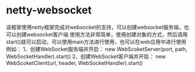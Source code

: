 # netty-websocket
该框架使用netty框架完成对websocket的支持，可以创建websocket服务端，也可以创建websocket客户端
使用方法非常简单，使用创建对象的方式，然后调用start()就可以启动，可以使用main方法进行使用，也可以在web应用中进行使用
例如：
1、创建WebSocket服务端并开启：
    new WebScoketServer(port, path, WebSocketHandler).start()
2、创建WebSocket客户端并开启：
    new WebScoketClient(url, header, WebSocketHandler).start()

